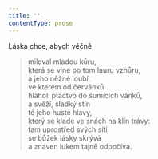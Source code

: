 ```yaml
---
title: ''
contentType: prose
---
```


Láska chce, abych věčně

> miloval mladou kůru,  
> která se vine po tom lauru vzhůru,  
> a jeho něžné loubí,  
> ve kterém od červánků  
> hlaholí ptactvo do šumících vánků,  
> a svěží, sladký stín  
> té jeho husté hlavy,  
> který se klade ve snách na klín trávy:  
> tam uprostřed svých sítí  
> se bůžek lásky skrývá  
> a znaven lukem tajně odpočívá.
